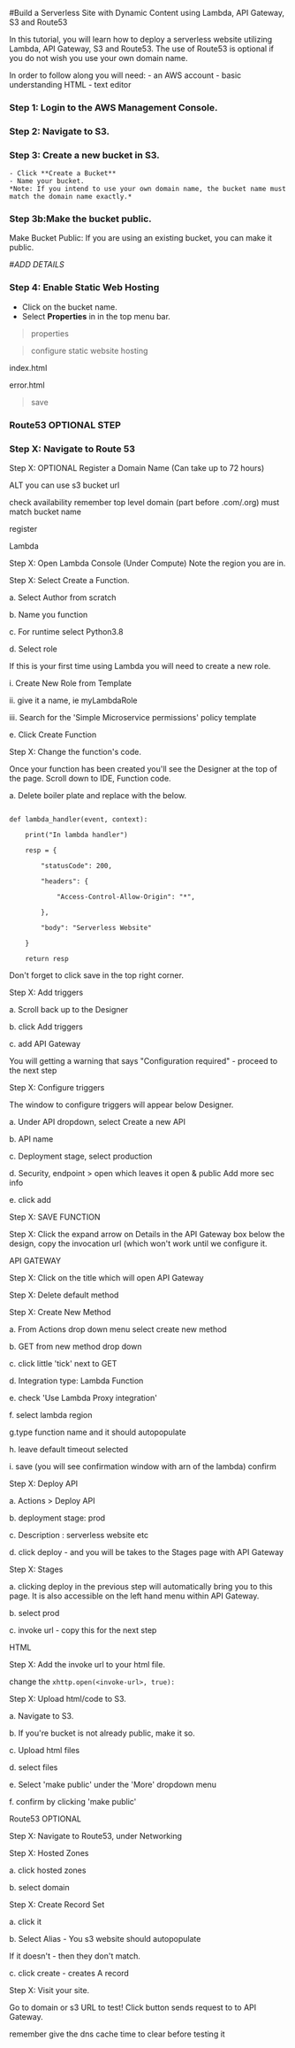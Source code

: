 #Build a Serverless Site with Dynamic Content using Lambda, API Gateway, S3 and Route53

In this tutorial, you will learn how to deploy a serverless website utilizing Lambda, API Gateway, S3 and Route53. The use of Route53 is optional if you do not wish you use your own domain name. 

In order to follow along you will need:
	- an AWS account
	- basic understanding HTML
	- text editor 

### Step 1: Login to the AWS Management Console.

### Step 2: Navigate to S3.

### Step 3: Create a new bucket in S3.
	- Click **Create a Bucket**
	- Name your bucket. 
	*Note: If you intend to use your own domain name, the bucket name must match the domain name exactly.*       

### Step 3b:Make the bucket public.  
Make Bucket Public: If you are using an existing bucket, you can make it public.

#*ADD DETAILS*

### Step 4:  Enable Static Web Hosting
- Click on the bucket name.
- Select **Properties** in in the top menu bar.
> properties 

> configure static website hosting

index.html

error.html

> save



### Route53 OPTIONAL STEP

### Step X: Navigate to Route 53

Step X:  OPTIONAL Register a Domain Name (Can take up to 72 hours)

ALT you can use s3 bucket url

check availability remember top level domain (part before .com/.org) must match bucket name

register



Lambda

Step X:  Open Lambda Console (Under Compute) Note the region you are in.



Step X: Select Create a Function.

a. Select Author from scratch

b. Name you function 

c. For runtime select Python3.8

d. Select role

If this is your first time using Lambda you will need to create a new role.

i. Create New Role from Template

ii. give it a name, ie myLambdaRole

iii. Search for the 'Simple Microservice permissions' policy template

e. Click Create Function



Step X:  Change the function's code.

Once your function has been created you'll see the Designer at the top of the page. Scroll down to IDE, Function code.

a. Delete boiler plate and replace with the below. 

```

def lambda_handler(event, context):

    print("In lambda handler")

    resp = {

        "statusCode": 200,

        "headers": {

            "Access-Control-Allow-Origin": "*",

        },

        "body": "Serverless Website" 

    }

    return resp

```

Don't forget to click save in the top right corner.





Step X: Add triggers

a. Scroll back up to the Designer 

b. click Add triggers

c. add API Gateway 

You will getting a warning that says "Configuration required" - proceed to the next step



Step X:  Configure triggers

The window to configure triggers will appear below Designer.

a. Under API dropdown, select Create a new API

b. API name

c. Deployment stage, select production

d. Security, endpoint > open which leaves it open & public Add more sec info

e. click add



Step X:  SAVE FUNCTION

Step X:  Click the expand arrow on Details in the API Gateway box below the design, copy the invocation url (which won't work until we configure it.



API GATEWAY

Step X: Click on the title which will open API Gateway

Step X: Delete default method

Step X: Create New Method

a. From Actions drop down menu select create new method

b. GET from new method drop down

c. click little 'tick' next to GET

d. Integration type: Lambda Function

e. check 'Use Lambda Proxy integration'

f. select lambda region

g.type function name and it should autopopulate

h. leave default timeout selected

i. save (you will see confirmation window with arn of the lambda) confirm 



Step X: Deploy API

a. Actions > Deploy API

b. deployment stage: prod

c. Description : serverless website etc

d. click deploy - and you will be takes to the Stages page with API Gateway





Step X: Stages

a. clicking deploy in the previous step will automatically bring you to this page.  It is also accessible on the left hand menu within API Gateway.

b. select prod

c. invoke url - copy this for the next step



HTML

Step X: Add the invoke url to your html file.

 change the    `xhttp.open(<invoke-url>, true):`

Step X:  Upload html/code to S3.

a. Navigate to S3.

b. If you're bucket is not already public, make it so.

c. Upload html files

d. select files

e. Select 'make public' under the 'More' dropdown menu

f. confirm by clicking 'make public'



Route53 OPTIONAL

Step X: Navigate to Route53, under Networking

Step X: Hosted Zones

a. click hosted zones

b.  select domain

Step X: Create Record Set

a. click it

b. Select Alias - You s3 website should autopopulate

If it doesn't  - then they don't match.

c. click create - creates A record



Step X: Visit your site.

Go to domain or s3 URL to test! Click button sends request to to API Gateway.

remember give the dns cache time to clear before testing it 
